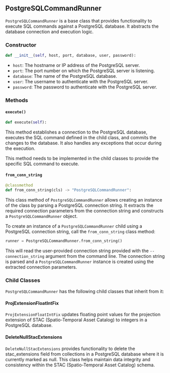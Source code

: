 ## PostgreSQLCommandRunner

`PostgreSQLCommandRunner` is a base class that provides functionality to execute SQL commands against a PostgreSQL database. It abstracts the database connection and execution logic.

### Constructor

```python
def __init__(self, host, port, database, user, password):
```

- `host`: The hostname or IP address of the PostgreSQL server.
- `port`: The port number on which the PostgreSQL server is listening.
- `database`: The name of the PostgreSQL database.
- `user`: The username to authenticate with the PostgreSQL server.
- `password`: The password to authenticate with the PostgreSQL server.

### Methods

#### `execute()`

```python
def execute(self):
```

This method establishes a connection to the PostgreSQL database, executes the SQL command defined in the child class, and commits the changes to the database. It also handles any exceptions that occur during the execution.

This method needs to be implemented in the child classes to provide the specific SQL command to execute.

#### `from_conn_string`

```python
@classmethod
def from_conn_string(cls) -> "PostgreSQLCommandRunner":
```

This class method of `PostgreSQLCommandRunner` allows creating an instance of the class by parsing a PostgreSQL connection string. It extracts the required connection parameters from the connection string and constructs a `PostgreSQLCommandRunner` object.

To create an instance of a `PostgreSQLCommandRunner` child using a PostgreSQL connection string, call the `from_conn_string` class method:

```python
runner = PostgreSQLCommandRunner.from_conn_string()
```

This will read the user-provided connection string provided with the `--connection_string` argument from the command line. The connection string is parsed and a `PostgreSQLCommandRunner` instance is created using the extracted connection parameters.


### Child Classes

`PostgreSQLCommandRunner` has the following child classes that inherit from it:


#### ProjExtensionFloatIntFix

`ProjExtensionFloatIntFix` updates floating point values for the projection extension of STAC (Spatio-Temporal Asset Catalog) to integers in a PostgreSQL database.

#### DeleteNullStacExtensions

`DeleteNullStacExtensions` provides functionality to delete the stac_extensions field from collections in a PostgreSQL database where it is currently marked as null. This class helps maintain data integrity and consistency within the STAC (Spatio-Temporal Asset Catalog) schema.

